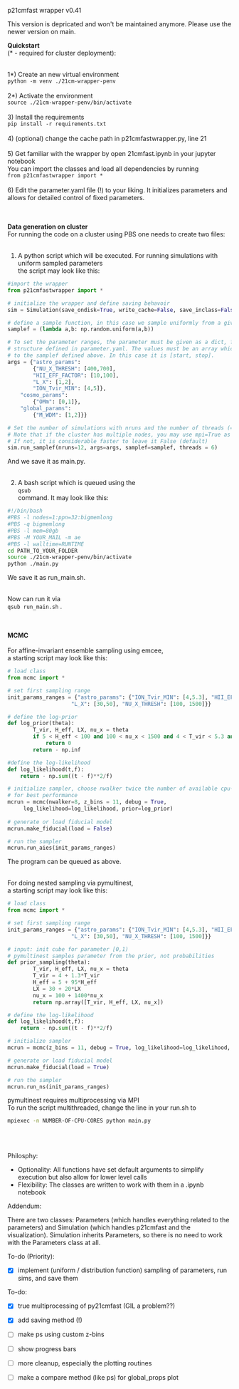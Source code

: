 p21cmfast wrapper v0.41 

This version is depricated and won't be maintained anymore. Please use the newer version on main. 


<b>Quickstart</b> <br/>
(* - required for cluster deployment):<br/> <br/>

1*) Create an new virtual environment <br />
```python -m venv ./21cm-wrapper-penv```<br /><br />
2*) Activate the environment <br />
```source ./21cm-wrapper-penv/bin/activate``` <br /><br />
3) Install the requirements <br />
```pip install -r requirements.txt``` <br /><br />
4) (optional) change the cache path in p21cmfastwrapper.py, line 21 <br /><br />
5) Get familiar with the wrapper by open 21cmfast.ipynb in your jupyter notebook <br />
  You can import the classes and load all dependencies by running <br />
```from p21cmfastwrapper import *``` <br /><br />
6) Edit the parameter.yaml file (!) to your liking. It initializes parameters and allows for detailed control of fixed parameters. <br /> <br /> <br />

<b>Data generation on cluster</b> <br/>
For running the code on a cluster using PBS one needs to create two files:<br /> <br />

1) A python script which will be executed. For running simulations with uniform sampled parameters<br />
  the script may look like this: <br />
```python
#import the wrapper
from p21cmfastwrapper import *

# initialize the wrapper and define saving behavoir
sim = Simulation(save_ondisk=True, write_cache=False, save_inclass=False)

# define a sample function, in this case we sample uniformly from a given parameter range
samplef = (lambda a,b: np.random.uniform(a,b))

# To set the parameter ranges, the parameter must be given as a dict, following the dict
# structure defined in parameter.yaml. The values must be an array which is handed over
# to the samplef defined above. In this case it is [start, stop].
args = {"astro_params": 
        {"NU_X_THRESH": [400,700], 
        "HII_EFF_FACTOR": [10,100],
        "L_X": [1,2],
        "ION_Tvir_MIN": [4,5]},
    "cosmo_params":
        {"OMm": [0,1]},
    "global_params": 
        {"M_WDM": [1,2]}}

# Set the number of simulations with nruns and the number of threads (= #cores on the cluster)
# Note that if the cluster has multiple nodes, you may use mpi=True as an argument
# If not, it is considerable faster to leave it False (default)
sim.run_samplef(nruns=12, args=args, samplef=samplef, threads = 6)
```
And we save it as main.py. <br />  <br />

2) A bash script which is queued using the  <br />
```qsub``` <br />
command. It may look like this: <br />
```bash
#!/bin/bash
#PBS -l nodes=1:ppn=32:bigmemlong
#PBS -q bigmemlong
#PBS -l mem=80gb
#PBS -M YOUR_MAIL -m ae
#PBS -l walltime=RUNTIME
cd PATH_TO_YOUR_FOLDER
source ./21cm-wrapper-penv/bin/activate
python ./main.py
``` 
We save it as run_main.sh. <br />  <br />

Now can run it via <br />
```qsub run_main.sh```
. <br /> <br /> <br />

<b>MCMC</b> <br/><br/>
For affine-invariant ensemble sampling using emcee, <br/>
a starting script may look like this:<br/>
```python
# load class
from mcmc import *

# set first sampling range
init_params_ranges = {"astro_params": {"ION_Tvir_MIN": [4,5.3], "HII_EFF_FACTOR": [5, 100], 
                    "L_X": [30,50], "NU_X_THRESH": [100, 1500]}}

# define the log-prior
def log_prior(theta):
        T_vir, H_eff, LX, nu_x = theta
        if 5 < H_eff < 100 and 100 < nu_x < 1500 and 4 < T_vir < 5.3 and 30 < LX < 50:
            return 0
        return - np.inf

#define the log-likelihood
def log_likelihood(t,f):
    return - np.sum((t - f)**2/f)

# initialize sampler, choose nwalker twice the number of available cpu-cores
# for best performance
mcrun = mcmc(nwalker=8, z_bins = 11, debug = True,
	 log_likelihood=log_likelihood, prior=log_prior)
	 
# generate or load fiducial model
mcrun.make_fiducial(load = False)

# run the sampler
mcrun.run_aies(init_params_ranges)
```
The program can be queued as above. <br/> <br/>



For doing nested sampling via pymultinest, <br/>
a starting script may look like this:

```python
# load class
from mcmc import *

# set first sampling range
init_params_ranges = {"astro_params": {"ION_Tvir_MIN": [4,5.3], "HII_EFF_FACTOR": [5, 100], 
                    "L_X": [30,50], "NU_X_THRESH": [100, 1500]}}

# input: init cube for parameter [0,1)
# pymultinest samples parameter from the prior, not probabilities
def prior_sampling(theta):
        T_vir, H_eff, LX, nu_x = theta
        T_vir = 4 + 1.3*T_vir
        H_eff = 5 + 95*H_eff
        LX = 30 + 20*LX
        nu_x = 100 + 1400*nu_x
        return np.array([T_vir, H_eff, LX, nu_x])

# define the log-likelihood
def log_likelihood(t,f):
    return - np.sum((t - f)**2/f)

# initialize sampler
mcrun = mcmc(z_bins = 11, debug = True, log_likelihood=log_likelihood, prior=prior_sampling)

# generate or load fiducial model
mcrun.make_fiducial(load = True)

# run the sampler
mcrun.run_ns(init_params_ranges)
```
pymultinest requires multiprocessing via MPI <br/>
To run the script multithreaded, change the line in your run.sh to
```bash
mpiexec -n NUMBER-OF-CPU-CORES python main.py
```
<br/><br/>



Philosphy:
- Optionality: All functions have set default arguments to simplify execution but also allow for
lower level calls
- Flexibility: The classes are written to work with them in a .ipynb notebook

Addendum:

There are two classes: Parameters (which handles everything related to the parameters) and Simulation (which handles p21cmfast and the visualization).
Simulation inherits Parameters, so there is no need to work with the Parameters class at all.

To-do (Priority):
- [x] implement (uniform / distribution function) sampling of parameters, run sims, and save them

To-do:
- [x] true multiprocessing of py21cmfast (GIL a problem??)
- [x] add saving method (!)
- [ ] make ps using custom z-bins
- [ ] show progress bars
- [ ] more cleanup, especially the plotting routines
- [ ] make a compare method (like ps) for global_props plot 


